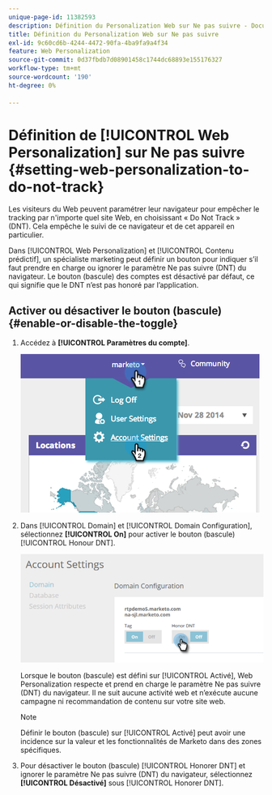 ```yaml
---
unique-page-id: 11382593
description: Définition du Personalization Web sur Ne pas suivre - Documents Marketo - Documentation du produit
title: Définition du Personalization Web sur Ne pas suivre
exl-id: 9c60cd6b-4244-4472-90fa-4ba9fa9a4f34
feature: Web Personalization
source-git-commit: 0d37fbdb7d08901458c1744dc68893e155176327
workflow-type: tm+mt
source-wordcount: '190'
ht-degree: 0%

---
```


# Définition de [!UICONTROL Web Personalization] sur Ne pas suivre {#setting-web-personalization-to-do-not-track}

Les visiteurs du Web peuvent paramétrer leur navigateur pour empêcher le tracking par n&#39;importe quel site Web, en choisissant « Do Not Track » (DNT). Cela empêche le suivi de ce navigateur et de cet appareil en particulier.

Dans [!UICONTROL Web Personalization] et [!UICONTROL Contenu prédictif], un spécialiste marketing peut définir un bouton pour indiquer s’il faut prendre en charge ou ignorer le paramètre Ne pas suivre (DNT) du navigateur. Le bouton (bascule) des comptes est désactivé par défaut, ce qui signifie que le DNT n’est pas honoré par l’application.

## Activer ou désactiver le bouton (bascule) {#enable-or-disable-the-toggle}

1. Accédez à **[!UICONTROL Paramètres du compte]**.

   ![](assets/image2014-12-1-23-3a3-3a12.png)

1. Dans [!UICONTROL Domain] et [!UICONTROL Domain Configuration], sélectionnez **[!UICONTROL On]** pour activer le bouton (bascule) [!UICONTROL Honour DNT].

   ![](assets/two-1.png)

   Lorsque le bouton (bascule) est défini sur [!UICONTROL Activé], Web Personalization respecte et prend en charge le paramètre Ne pas suivre (DNT) du navigateur. Il ne suit aucune activité web et n’exécute aucune campagne ni recommandation de contenu sur votre site web.

   >[!NOTE]
   >
   >Définir le bouton (bascule) sur [!UICONTROL Activé] peut avoir une incidence sur la valeur et les fonctionnalités de Marketo dans des zones spécifiques.

1. Pour désactiver le bouton (bascule) [!UICONTROL Honorer DNT] et ignorer le paramètre Ne pas suivre (DNT) du navigateur, sélectionnez **[!UICONTROL Désactivé]** sous [!UICONTROL Honorer DNT].
